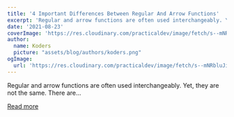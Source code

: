```yaml
---
title: '4 Important Differences Between Regular And Arrow Functions'
excerpt: 'Regular and arrow functions are often used interchangeably. Yet, they are not the same. There are...'
date: '2021-08-23'
coverImage: 'https://res.cloudinary.com/practicaldev/image/fetch/s--mNRbluJi--/c_imagga_scale,f_auto,fl_progressive,h_420,q_auto,w_1000/https://dev-to-uploads.s3.amazonaws.com/uploads/articles/84mirkgb9ewbsrcjle71.jpg'
author:
  name: Koders
  picture: "assets/blog/authors/koders.png"
ogImage:
  url: 'https://res.cloudinary.com/practicaldev/image/fetch/s--mNRbluJi--/c_imagga_scale,f_auto,fl_progressive,h_420,q_auto,w_1000/https://dev-to-uploads.s3.amazonaws.com/uploads/articles/84mirkgb9ewbsrcjle71.jpg'
---
```


Regular and arrow functions are often used interchangeably. Yet, they are not the same. There are...

[Read more](https://dev.to/alexdevero/4-important-differences-between-regular-and-arrow-functions-59f9)
